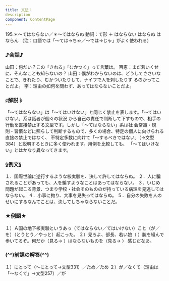 ```yaml
---
title: 文法：
description
component: ContentPage
---
```



195.＊～てはならない／＊～てはならぬ
動詞：て形 ＋ はならない はならぬ はならん
（注：口語では「～ては→ちゃ／～では→じゃ」がよく使われる）
### ♪会話♪
山田：何だい？この「きれる」「むかつく」って言葉は。 百恵：まだ若いくせに、そんなことも知らないの？
山田：僕がわからないのは、どうしてささいなことで、きれたり、むかついたりして、ナイフで人を刺したりす るのかってことだよ。
李：理由の如何を問わず、あってはならないことだよ。
### ♯解説♭
「～てはならない」は「～てはいけない」と同じく禁止を表します。「～てはいけない」系は話者が個々の状況 から自己の責任で判断して下すもので、相手の行動を直接禁止する文型です。しかし「～てはならない」系は社 会常識・規則・習慣などに照らして判断するもので、多くの場合、特定の個人に向けられる直接の禁止ではなく、 不特定多数に向けて「～するべきではない」（→文型384）と説明するときに多く使われます。用例を比較しても、 「～てはいけない」とはかなり異なってきます。
### §例文§
１．国際世論に逆行するような核実験を、決して許してはならぬ。
２．人に騙されることがあっても、人を騙すようなことはあってはならない。
３．いじめ問題が起こる背景、つまり学校・社会そのもののが持っている病理を見逃してはならない。
４．小事に拘り、大事を見失ってはならぬ。
５．自分の失敗を人のせいにするなんてことは、決してしちゃならないことだ。
### ★例題★
１）Ａ国の地下核実験というあっ（てはならない／てはいけない）こと（が／を）（とうとう／やっと）起こった。
２）見ろよ、部長、若い娘（ ）腕を組んで歩いてるぞ。何だか（見る→ ）はならないものを（見る→ ）
感じだなあ。
### (^^)前課の解答(^^)
１）にとって（～にとって→文型331）／ため／ため
２）が／なくて（理由は「～なくて」→文型257）／が
